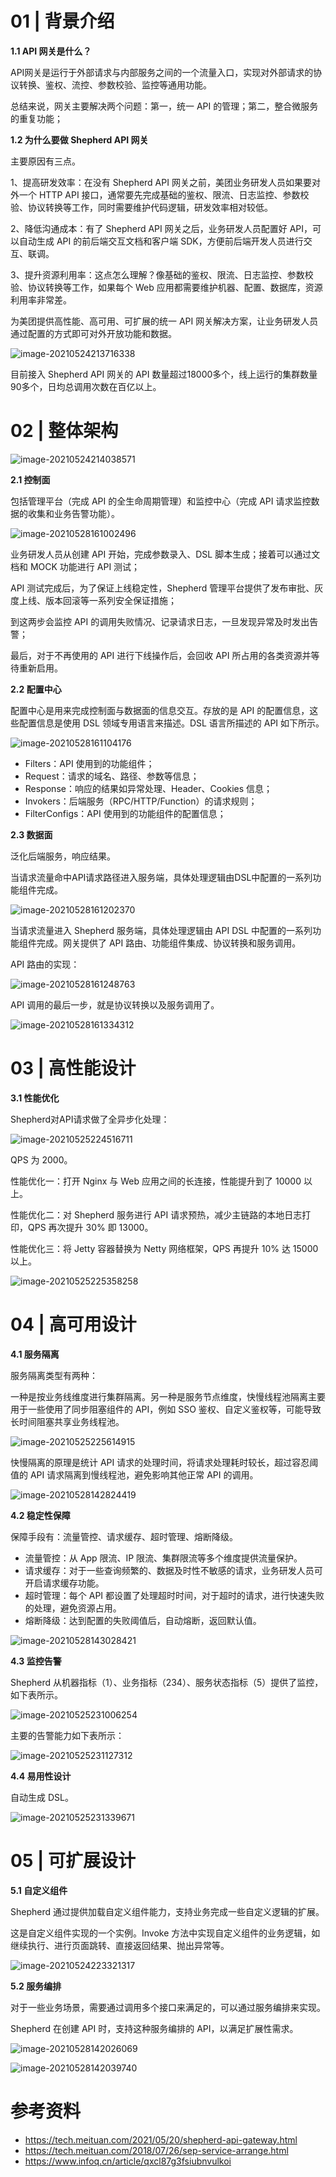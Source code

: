 # 01 | 背景介绍

**1.1 API 网关是什么？**

API网关是运行于外部请求与内部服务之间的一个流量入口，实现对外部请求的协议转换、鉴权、流控、参数校验、监控等通用功能。

总结来说，网关主要解决两个问题：第一，统一 API 的管理；第二，整合微服务的重复功能；

**1.2 为什么要做 Shepherd API 网关** 

主要原因有三点。

1、提高研发效率：在没有 Shepherd API 网关之前，美团业务研发人员如果要对外一个 HTTP API 接口，通常要先完成基础的鉴权、限流、日志监控、参数校验、协议转换等工作，同时需要维护代码逻辑，研发效率相对较低。

2、降低沟通成本：有了 Shepherd API 网关之后，业务研发人员配置好 API，可以自动生成 API 的前后端交互文档和客户端 SDK，方便前后端开发人员进行交互、联调。

3、提升资源利用率：这点怎么理解？像基础的鉴权、限流、日志监控、参数校验、协议转换等工作，如果每个 Web 应用都需要维护机器、配置、数据库，资源利用率非常差。

为美团提供高性能、高可用、可扩展的统一 API 网关解决方案，让业务研发人员通过配置的方式即可对外开放功能和数据。

![image-20210524213716338](https://gitee.com/yanglu_u/ImgRepository/raw/master/images/20210524213716.png)

目前接入 Shepherd API 网关的 API 数量超过18000多个，线上运行的集群数量90多个，日均总调用次数在百亿以上。

# 02 |  整体架构

![image-20210524214038571](https://gitee.com/yanglu_u/ImgRepository/raw/master/images/20210524214038.png)

**2.1 控制面**

包括管理平台（完成 API 的全生命周期管理）和监控中心（完成 API 请求监控数据的收集和业务告警功能）。

![image-20210528161002496](https://gitee.com/yanglu_u/ImgRepository/raw/master/images/20210528161002.png)

业务研发人员从创建 API 开始，完成参数录入、DSL 脚本生成；接着可以通过文档和 MOCK 功能进行 API 测试；

API 测试完成后，为了保证上线稳定性，Shepherd 管理平台提供了发布审批、灰度上线、版本回滚等一系列安全保证措施；

到这两步会监控 API 的调用失败情况、记录请求日志，一旦发现异常及时发出告警；

最后，对于不再使用的 API 进行下线操作后，会回收 API 所占用的各类资源并等待重新启用。

**2.2 配置中心**

配置中心是用来完成控制面与数据面的信息交互。存放的是 API 的配置信息，这些配置信息是使用 DSL 领域专用语言来描述。DSL 语言所描述的 API 如下所示。

![image-20210528161104176](https://gitee.com/yanglu_u/ImgRepository/raw/master/images/20210528161104.png)

- Filters：API 使用到的功能组件；
- Request：请求的域名、路径、参数等信息；
- Response：响应的结果如异常处理、Header、Cookies 信息；
- Invokers：后端服务（RPC/HTTP/Function）的请求规则；
- FilterConfigs：API 使用到的功能组件的配置信息；

**2.3 数据面**

泛化后端服务，响应结果。

当请求流量命中API请求路径进入服务端，具体处理逻辑由DSL中配置的一系列功能组件完成。

![image-20210528161202370](https://gitee.com/yanglu_u/ImgRepository/raw/master/images/20210528161202.png)

当请求流量进入 Shepherd 服务端，具体处理逻辑由 API DSL 中配置的一系列功能组件完成。网关提供了 API 路由、功能组件集成、协议转换和服务调用。

API 路由的实现：

![image-20210528161248763](https://gitee.com/yanglu_u/ImgRepository/raw/master/images/20210528161248.png)

API 调用的最后一步，就是协议转换以及服务调用了。

![image-20210528161334312](https://gitee.com/yanglu_u/ImgRepository/raw/master/images/20210528161334.png)

# 03 | 高性能设计

**3.1 性能优化**

Shepherd对API请求做了全异步化处理：

![image-20210525224516711](https://gitee.com/yanglu_u/ImgRepository/raw/master/images/20210525224516.png)

QPS 为 2000。

性能优化一：打开 Nginx 与 Web 应用之间的长连接，性能提升到了 10000 以上。

性能优化二：对 Shepherd 服务进行 API 请求预热，减少主链路的本地日志打印，QPS 再次提升 30% 即 13000。

性能优化三：将 Jetty 容器替换为 Netty 网络框架，QPS 再提升 10% 达 15000 以上。

![image-20210525225358258](https://gitee.com/yanglu_u/ImgRepository/raw/master/images/20210525225358.png)

# 04 | 高可用设计

**4.1 服务隔离**

服务隔离类型有两种：

一种是按业务线维度进行集群隔离。另一种是服务节点维度，快慢线程池隔离主要用于一些使用了同步阻塞组件的 API，例如 SSO 鉴权、自定义鉴权等，可能导致长时间阻塞共享业务线程池。

![image-20210525225614915](https://gitee.com/yanglu_u/ImgRepository/raw/master/images/20210525225614.png)

快慢隔离的原理是统计 API 请求的处理时间，将请求处理耗时较长，超过容忍阈值的 API 请求隔离到慢线程池，避免影响其他正常 API 的调用。

![image-20210528142824419](https://gitee.com/yanglu_u/ImgRepository/raw/master/images/20210528142824.png)

**4.2 稳定性保障**

保障手段有：流量管控、请求缓存、超时管理、熔断降级。

- 流量管控：从 App 限流、IP 限流、集群限流等多个维度提供流量保护。
- 请求缓存：对于一些查询频繁的、数据及时性不敏感的请求，业务研发人员可开启请求缓存功能。
- 超时管理：每个 API 都设置了处理超时时间，对于超时的请求，进行快速失败的处理，避免资源占用。
- 熔断降级：达到配置的失败阈值后，自动熔断，返回默认值。

![image-20210528143028421](https://gitee.com/yanglu_u/ImgRepository/raw/master/images/20210528143028.png)

**4.3 监控告警**

Shepherd 从机器指标（1）、业务指标（234）、服务状态指标（5）提供了监控，如下表所示。

![image-20210525231006254](https://gitee.com/yanglu_u/ImgRepository/raw/master/images/20210525231006.png)

主要的告警能力如下表所示：

![image-20210525231127312](https://gitee.com/yanglu_u/ImgRepository/raw/master/images/20210525231127.png)

**4.4 易用性设计**

自动生成 DSL。

![image-20210525231339671](https://gitee.com/yanglu_u/ImgRepository/raw/master/images/20210525231339.png)

# 05 | 可扩展设计

**5.1 自定义组件**

Shepherd 通过提供加载自定义组件能力，支持业务完成一些自定义逻辑的扩展。

这是自定义组件实现的一个实例。Invoke 方法中实现自定义组件的业务逻辑，如继续执行、进行页面跳转、直接返回结果、抛出异常等。

![image-20210524223321317](https://gitee.com/yanglu_u/ImgRepository/raw/master/images/20210524223321.png)

**5.2 服务编排**

对于一些业务场景，需要通过调用多个接口来满足的，可以通过服务编排来实现。

Shepherd 在创建 API 时，支持这种服务编排的 API，以满足扩展性需求。

![image-20210528142026069](https://gitee.com/yanglu_u/ImgRepository/raw/master/images/20210528142026.png)

![image-20210528142039740](https://gitee.com/yanglu_u/ImgRepository/raw/master/images/20210528142039.png)

# 参考资料

- https://tech.meituan.com/2021/05/20/shepherd-api-gateway.html
- https://tech.meituan.com/2018/07/26/sep-service-arrange.html
- https://www.infoq.cn/article/qxcl87g3fsiubnvulkoi